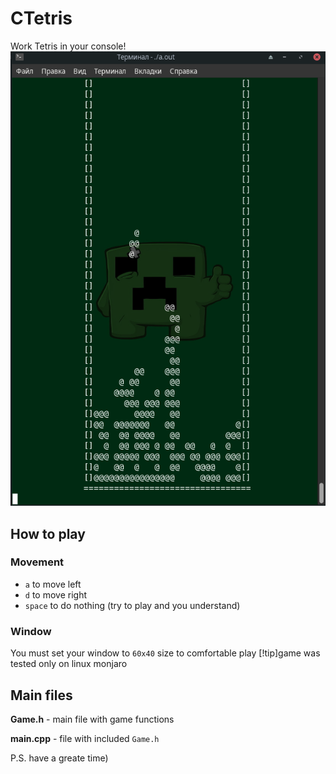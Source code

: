 # CTetris
Work Tetris in your console!
![](https://github.com/sql-enjoyer/junior-CTetris/blob/master/image.png)

## How to play
### Movement
- `a` to move left
- `d` to move right
- `space` to do nothing (try to play and you understand)

### Window
You must set your window to `60x40` size to comfortable play
[!tip]game was tested only on linux monjaro

## Main files
**Game.h** - main file with game functions

**main.cpp** - file with included `Game.h`

P.S. have a greate time)